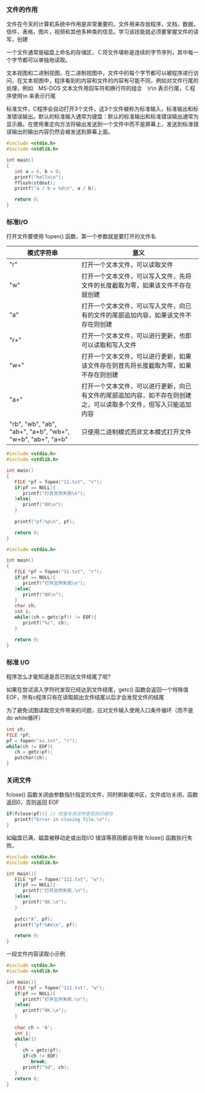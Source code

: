 
### 文件的作用

文件在今天的计算机系统中作用是非常重要的，文件用来存放程序，文档，数据，信件，表格，图片，视频和其他多种类的信息。学习该技能就必须要掌握文件的读写，创建

一个文件通常是磁盘上命名的存储区，Ｃ将文件堪称是连续的字节序列，其中每一个字节都可以单独地读取。

文本视图和二进制视图，在二进制视图中，文件中的每个字节都可以被程序进行访问，在文本视图中，程序看到的内容和文件的内容有可能不同，例如对文件行尾的处理，例如　MS-DOS 文本文件用回车符和换行符的组合　\r\n 表示行尾，Ｃ程序使用\n 来表示行尾

标准文件，C程序会自动打开3个文件，这3个文件被称为标准输入，标准输出和标准错误输出。默认的标准输入通常为键盘：默认的标准输出和标准错误输出通常为显示器。在使用重定向方法将输出发送到一个文件中而不是屏幕上，发送到标准错误输出的输出内容仍然会被发送到屏幕上面。

```c
#include <stdio.h>
#include <stdlib.h>

int main()
{
   int a = 6, b = 0;
   printf("hello\n");
   fflush(stdout);
   printf("a / b = %d\n", a / b);

   return 0;
}
```

### 标准I/O

打开文件要使用 fopen() 函数，第一个参数就是要打开的文件名

| 模式字符串 | 意义 |
|-----------|------|
| "r"       | 打开一个文本文件，可以读取文件 |
| "w"       | 打开一个文本文件，可以写入文件，先将文件的长度截取为零，如果该文件不存在就创建 |
| "a"       | 打开一个文本文件，可以写入文件，向已有的文件的尾部追加内容，如果该文件不存在则创建 |
| "r+"      | 打开一个文本文件，可以进行更新，也即可以读取和写入文件 |
| "w+"      | 打开一个文本文件，可以进行更新，如果该文件存在则首先将长度截取为零，如果不存在则创建 |
| "a+"      | 打开一个文本文件，可以进行更新，向已有文件的尾部追加内容，如不存在则创建之，可以读取多个文件，但写入只能追加内容 |
| "rb", "wb", "ab", "ab+", "a+b", "wb+", "w+b", "ab+", "a+b" | 只使用二进制模式而非文本模式打开文件 |


```c
#include <stdio.h>
#include <stdlib.h>

int main()
{
   FILE *pf = fopen("11.txt", "r");
   if(pf == NULL){
      printf("打开文件失败\n");
   }else{
      printf("OK\n");
   }
   
   printf("pf:%p\n", pf);

   return 0;
}
```

```c
#include <stdio.h>

int main()
{
   FILE *pf = fopen("11.txt", "r");
   if(pf == NULL){
      printf("打开文件失败\n");
   }else{
      printf("OK\n");
   }
   char ch;
   int i;
   while((ch = getc(pf)) != EOF){
      printf("%c", ch);
   }

   return 0;
}
```

### 标准 I/O

程序怎么才能知道是否已到达文件结尾了呢?

如果在尝试读入字符时发现已经达到文件结尾，getc() 函数会返回一个特殊值 EOF，所有c程序只有在读取超出文件结尾以后才会发现文件的结尾

为了避免试图读取空文件带来的问题，应对文件输入使用入口条件循环（而不是 do while循环）

```c
int ch;
FILE *pf;
pf = fopen("xx.txt", "r");
while(ch != EOF){
   ch = getc(pf);
   putchar(ch);
}
```

### 关闭文件

fclose() 函数关闭由参数指针指定的文件，同时刷新缓冲区，文件成功关闭，函数返回0，否则返回 EOF

```c
if(fclose(pf)){ // 检查关闭文件是否执行成功
   printf("Error in closing file.\n");
}
```

如磁盘已满，磁盘被移动走或出现I/O 错误等原因都会导致 fclose() 函数执行失败。

```c
#include <stdio.h>
#include <stdlib.h>

int main(){
   FILE *pf = fopen("111.txt", "w");
   if(pf == NULL){
      printf("打开文件失败.\n");
   }else{
      printf("OK.\n");
   }
   
   putc("A", pf);
   printf("pf:%#x\n", pf);

   return 0;
}
```

一段文件内容读取小示例

```c
#include <stdio.h>
#include <stdlib.h>

int main(){
   FILE *pf = fopen("111.txt", "w");
   if(pf == NULL){
      printf("打开文件失败.\n");
   }else{
      printf("OK.\n");
   }
   
   char ch = 'A';
   int i;
   while(1)
   {
      ch = getc(pf);
      if(ch != EOF)
         break;
      printf("%d", ch);
   }
   return 0;
}
```
